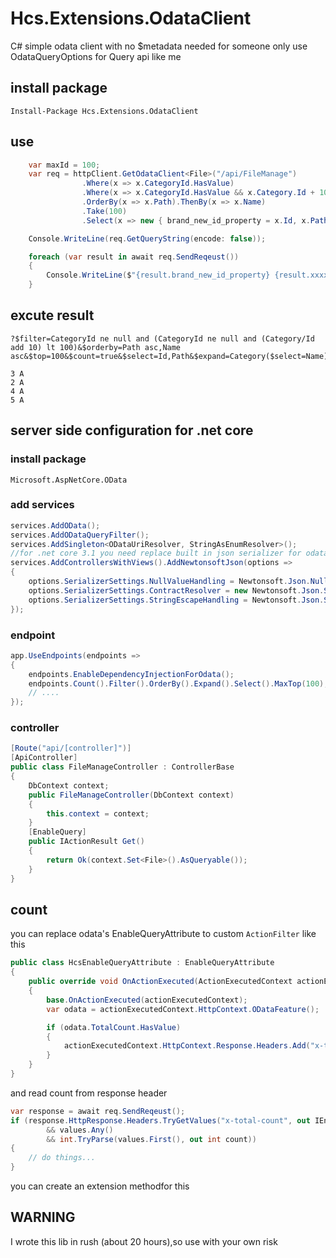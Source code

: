 # Hcs.Extensions.OdataClient
C# simple odata client with no $metadata needed 
for someone only use OdataQueryOptions for Query api like me
## install package
```Install-Package Hcs.Extensions.OdataClient```
## use
```csharp
    var maxId = 100;
    var req = httpClient.GetOdataClient<File>("/api/FileManage")
                .Where(x => x.CategoryId.HasValue)
                .Where(x => x.CategoryId.HasValue && x.Category.Id + 10 < maxId)
                .OrderBy(x => x.Path).ThenBy(x => x.Name)
                .Take(100)
                .Select(x => new { brand_new_id_property = x.Id, x.Path, xxxx = new { x.Category.Name } });

    Console.WriteLine(req.GetQueryString(encode: false));

    foreach (var result in await req.SendReqeust())
    {
        Console.WriteLine($"{result.brand_new_id_property} {result.xxxx.Name}");
    }
```

## excute result
```
?$filter=CategoryId ne null and (CategoryId ne null and (Category/Id add 10) lt 100)&$orderby=Path asc,Name asc&$top=100&$count=true&$select=Id,Path&$expand=Category($select=Name)

3 A
2 A
4 A
5 A

```
## server side configuration for .net core 
### install package
```Microsoft.AspNetCore.OData```
### add services
```csharp
services.AddOData();
services.AddODataQueryFilter();
services.AddSingleton<ODataUriResolver, StringAsEnumResolver>();
//for .net core 3.1 you need replace built in json serializer for odata $select/$expand working
services.AddControllersWithViews().AddNewtonsoftJson(options =>
{
    options.SerializerSettings.NullValueHandling = Newtonsoft.Json.NullValueHandling.Ignore;
    options.SerializerSettings.ContractResolver = new Newtonsoft.Json.Serialization.DefaultContractResolver();
    options.SerializerSettings.StringEscapeHandling = Newtonsoft.Json.StringEscapeHandling.EscapeHtml;
});
```
### endpoint
```csharp
app.UseEndpoints(endpoints =>
{
    endpoints.EnableDependencyInjectionForOdata();
    endpoints.Count().Filter().OrderBy().Expand().Select().MaxTop(100); //allow complex query function
    // ....
});
```
### controller
```csharp
[Route("api/[controller]")]
[ApiController]
public class FileManageController : ControllerBase
{
    DbContext context;
    public FileManageController(DbContext context)
    {
        this.context = context;
    }
    [EnableQuery]
    public IActionResult Get()
    {
        return Ok(context.Set<File>().AsQueryable());
    }
}
```
## count
you can replace odata's EnableQueryAttribute to custom ```ActionFilter``` like this
```csharp
public class HcsEnableQueryAttribute : EnableQueryAttribute
{
    public override void OnActionExecuted(ActionExecutedContext actionExecutedContext)
    {
        base.OnActionExecuted(actionExecutedContext);
        var odata = actionExecutedContext.HttpContext.ODataFeature();

        if (odata.TotalCount.HasValue)
        {
            actionExecutedContext.HttpContext.Response.Headers.Add("x-total-count", odata.TotalCount.Value.ToString("#0"));
        }
    }
}
```
and read count from response header
```csharp
var response = await req.SendReqeust();
if (response.HttpResponse.Headers.TryGetValues("x-total-count", out IEnumerable<string> values)
        && values.Any()
        && int.TryParse(values.First(), out int count))
{
    // do things...
}
```
you can create an extension methodfor this

## WARNING
I wrote this lib in rush (about 20 hours),so use with your own risk
